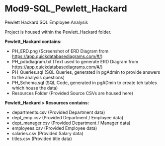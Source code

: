 # Mod9-SQL_Pewlett_Hackard
 
Pewlett Hackard SQL Employee Analysis 

Project is housed within the Pewlett_Hackard folder.

**Pewlett_Hackard contains:**
- PH_ERD.png (Screenshot of ERD Diagram from https://app.quickdatabasediagrams.com/#/)
- PH_pdbdiagram.txt (Text used to generate ERD Diagram from https://app.quickdatabasediagrams.com/#/)
- PH_Queries.sql (SQL Queries, generated in pgAdmin to provide answers to the analysis questions)
- PH_Schema.sql (SQL Code, generated in pgADmin to create teh tables which house the data)
- Resources Folder (Provided Source CSVs are housed here)

**Pewlett_Hackard > Resources contains:**
- departments.csv (Provided Department data)
- dept_emp.csv (Provided Department / Employee data)
- dept_manager.csv (Provided Department / Manager data)
- employees.csv (Provided Employee data)
- salaries.csv (Provided Salary data)
- titles.csv (Provided title data)
